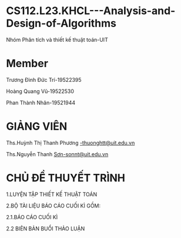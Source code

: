 # CS112.L23.KHCL---Analysis-and-Design-of-Algorithms

Nhóm Phân tích và thiết kế thuật toán-UIT

# Member 
Trương Đình Đức Trí-19522395  

Hoàng Quang Vũ-19522530  

Phan Thành Nhân-19521944  

# GIẢNG VIÊN


Ths.Huỳnh Thị Thanh Phương -thuonghtt@uit.edu.vn


Ths.Nguyễn Thanh Sơn-sonnt@uit.edu.vn



# CHỦ ĐỀ THUYẾT TRÌNH


1.LUYỆN TẬP THIẾT KẾ THUẬT TOÁN


2.BỘ TÀI LIỆU BÁO CÁO CUỐI KÌ GỒM:


  2.1.BÁO CÁO CUỐI KÌ
  
  
  2.2 BIÊN BẢN BUỔI THẢO LUẬN


